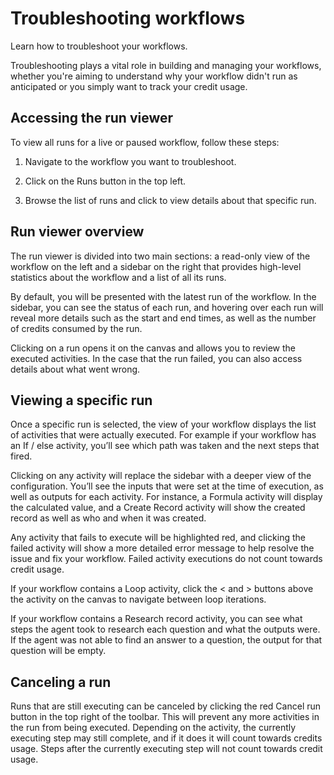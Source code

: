 # Troubleshooting workflows
Learn how to troubleshoot your workflows.

Troubleshooting plays a vital role in building and managing your workflows, whether you're aiming to understand why your workflow didn't run as anticipated or you simply want to track your credit usage.

## Accessing the run viewer

To view all runs for a live or paused workflow, follow these steps:
1. Navigate to the workflow you want to troubleshoot.

2. Click on the Runs button in the top left.

3. Browse the list of runs and click to view details about that specific run.

## Run viewer overview
The run viewer is divided into two main sections: a read-only view of the workflow on the left and a sidebar on the right that provides high-level statistics about the workflow and a list of all its runs.

By default, you will be presented with the latest run of the workflow. In the sidebar, you can see the status of each run, and hovering over each run will reveal more details such as the start and end times, as well as the number of credits consumed by the run.

Clicking on a run opens it on the canvas and allows you to review the executed activities. In the case that the run failed, you can also access details about what went wrong.

## Viewing a specific run
Once a specific run is selected, the view of your workflow displays the list of activities that were actually executed. For example if your workflow has an If / else activity, you’ll see which path was taken and the next steps that fired.

Clicking on any activity will replace the sidebar with a deeper view of the configuration. You’ll see the inputs that were set at the time of execution, as well as outputs for each activity. For instance, a Formula activity will display the calculated value, and a Create Record activity will show the created record as well as who and when it was created.

Any activity that fails to execute will be highlighted red, and clicking the failed activity will show a more detailed error message to help resolve the issue and fix your workflow. Failed activity executions do not count towards credit usage.

If your workflow contains a Loop activity, click the < and > buttons above the activity on the canvas to navigate between loop iterations.

If your workflow contains a Research record activity, you can see what steps the agent took to research each question and what the outputs were. If the agent was not able to find an answer to a question, the output for that question will be empty.

## Canceling a run

Runs that are still executing can be canceled by clicking the red Cancel run button in the top right of the toolbar. This will prevent any more activities in the run from being executed. Depending on the activity, the currently executing step may still complete, and if it does it will count towards credits usage. Steps after the currently executing step will not count towards credit usage.